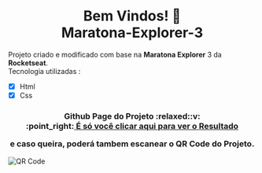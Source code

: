 <h1 align="center">Bem Vindos! 👋
<br>Maratona-Explorer-3
</h1>

Projeto criado e modificado com base na <strong>Maratona Explorer</strong> 3 da <strong>Rocketseat</strong>.
<br>Tecnologia utilizadas :
- [x] Html
- [x] Css

<h3 align="center">Github Page do Projeto
<span>:relaxed::v:</span>
<br>:point_right:<a href="https://robsondossantos.github.io/Maratona-Explorer-3/"> É só você clicar aqui para ver o <strong>Resultado</strong></a>
<p>e caso queira, poderá tambem escanear o QR Code do Projeto.</p>
</h3>

<img src="![frame](https://user-images.githubusercontent.com/54293172/184261706-6d305d8e-ff7f-42ad-b154-fded9c7939f5.png)" alt="QR Code">

